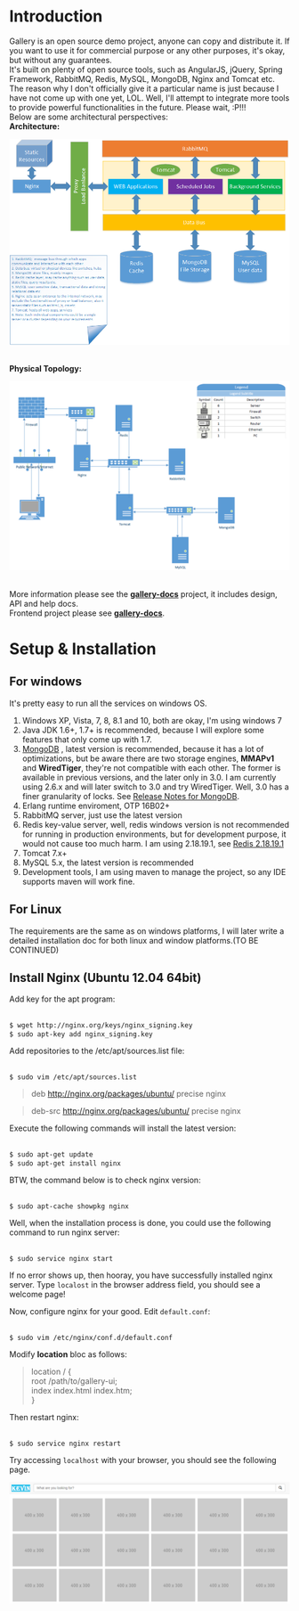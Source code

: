 # Introduction

Gallery is an open source demo project, anyone can copy and distribute it. If you want to use it for commercial purpose or any other purposes, it's okay, but without any guarantees.
<br>It's built on plenty of open source tools, such as AngularJS, jQuery, Spring Framework, RabbitMQ, Redis, MySQL, MongoDB, Nginx and Tomcat etc.
<br>The reason why I don't officially give it a particular name is just because I have not come up with one yet, LOL.
Well, I'll attempt to integrate more tools to provide powerful functionalities in the future.
Please wait, :P!!!
<br>Below are some architectural perspectives:
<br>**Architecture:**

![Architecture](https://github.com/kevin-y/gallery-docs/blob/master/Design/Architecture.png "Architecture")

<br>**Physical Topology:**

![Physical Topology](https://github.com/kevin-y/gallery-docs/blob/master/Design/physical_topology.png "Physical Topology")

<br>More information please see the **[gallery-docs](https://github.com/kevin-y/gallery-docs)** project, it includes design, API and help docs. 
<br> Frontend project please see **[gallery-docs](https://github.com/kevin-y/gallery-ui)**.

# Setup & Installation

## For windows
It's pretty easy to run all the services on windows OS.
<ol>
	<li>Windows XP, Vista, 7, 8, 8.1 and 10, both are okay, I'm using windows 7</li>
	<li>Java JDK 1.6+, 1.7+ is recommended, because I will explore some features that only come up with 1.7.</li>
	<li><a href="https://www.mongodb.org/downloads" target="_blank">MongoDB</a> , latest version is recommended, because it has a lot of optimizations, but be aware there are two storage engines, <b>MMAPv1</b> and <b>WiredTiger</b>, they're not compatible with each other. The former is available in previous versions, and the later only in 3.0. I am currently using 2.6.x and will later switch to 3.0 and try WiredTiger. Well, 3.0 has a finer granularity of locks. See <a href="http://docs.mongodb.org/manual/release-notes/3.0/" target="_blank">Release Notes for MongoDB</a>. </li>
	<li>Erlang runtime enviroment, OTP 16B02+</li>
	<li>RabbitMQ server, just use the latest version</li>
	<li>Redis key-value server, well, redis windows version is not recommended for running in production environments, but for development purpose, it would not cause too much harm. I am using 2.18.19.1, see <a href="https://github.com/MSOpenTech/redis/releases" target="_blank">Redis 2.18.19.1</a></li>
	<li>Tomcat 7.x+</li>
	<li>MySQL 5.x, the latest version is recommended</li>
	<li>Development tools, I am using maven to manage the project, so any IDE supports maven will work fine.</li>
</ol> 

## For Linux
The requirements are the same as on windows platforms, I will later write a detailed installation doc for both linux and window platforms.(TO BE CONTINUED)

## Install Nginx (Ubuntu 12.04 64bit)

Add key for the apt program:
<pre><code>
$ wget http://nginx.org/keys/nginx_signing.key
$ sudo apt-key add nginx_signing.key
</code></pre>

Add repositories to the /etc/apt/sources.list file:
<pre><code>
$ sudo vim /etc/apt/sources.list
</code></pre>

> deb http://nginx.org/packages/ubuntu/ precise nginx

> deb-src http://nginx.org/packages/ubuntu/ precise nginx

Execute the following commands will install the latest version: 
<pre><code>
$ sudo apt-get update
$ sudo apt-get install nginx
</code></pre>

BTW, the command below is to check nginx version:
<pre><code>
$ sudo apt-cache showpkg nginx
</code></pre>

Well, when the installation process is done, you could use the following command to run nginx server:
<pre><code>
$ sudo service nginx start
</code></pre>

If no error shows up, then hooray, you have successfully installed nginx server. Type `localost` in the browser address field, you should see a welcome page!

Now, configure nginx for your good. Edit `default.conf`:
<pre><code>
$ sudo vim /etc/nginx/conf.d/default.conf
</code></pre>

Modify <b>location</b> bloc as follows:  
>  location / {<br>
>        root   /path/to/gallery-ui;<br>
>        index  index.html index.htm;<br>
>  }<br>

Then restart nginx:
<pre><code>
$ sudo service nginx restart
</code></pre>

Try accessing `localhost` with your browser, you should see the following page.

![Gallery Main Page](https://github.com/kevin-y/gallery-docs/blob/master/resources/images/gallery_main_page.png "Gallery Main Page")
 

